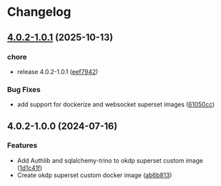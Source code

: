# Changelog

## [4.0.2-1.0.1](https://github.com/OKDP/okdp-superset/compare/v4.0.2-1.0.0...v4.0.2-1.0.1) (2025-10-13)


### chore

* release 4.0.2-1.0.1 ([eef7942](https://github.com/OKDP/okdp-superset/commit/eef7942272bc1173c84ab16cbb3539db4e54f20e))


### Bug Fixes

* add support for dockerize and websocket superset images ([61050cc](https://github.com/OKDP/okdp-superset/commit/61050cc1d9f36969ba16d6b9347ab93ce2b5eac7))

## 4.0.2-1.0.0 (2024-07-16)


### Features

* Add Authlib and sqlalchemy-trino to okdp superset custom image ([1d1c41f](https://github.com/OKDP/okdp-superset/commit/1d1c41fa66c2651edb7bc361cfbe9024596fe282))
* Create okdp superset custom docker image ([ab6b813](https://github.com/OKDP/okdp-superset/commit/ab6b813b3d4dbb0842167dd5c6ca3d278c43a596))
